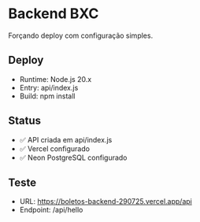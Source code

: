 # Backend BXC

Forçando deploy com configuração simples.

## Deploy
- Runtime: Node.js 20.x
- Entry: api/index.js
- Build: npm install

## Status
- ✅ API criada em api/index.js
- ✅ Vercel configurado
- ✅ Neon PostgreSQL configurado

## Teste
- URL: https://boletos-backend-290725.vercel.app/api
- Endpoint: /api/hello 